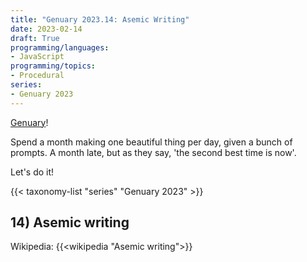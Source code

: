 ```yaml
---
title: "Genuary 2023.14: Asemic Writing"
date: 2023-02-14
draft: True
programming/languages:
- JavaScript
programming/topics:
- Procedural
series:
- Genuary 2023
---
```

[Genuary](https://genuary.art/)! 

Spend a month making one beautiful thing per day, given a bunch of prompts. A month late, but as they say, 'the second best time is now'.  

Let's do it!

{{< taxonomy-list "series" "Genuary 2023" >}}

## 14) Asemic writing

Wikipedia: {{<wikipedia "Asemic writing">}}

<!--more-->